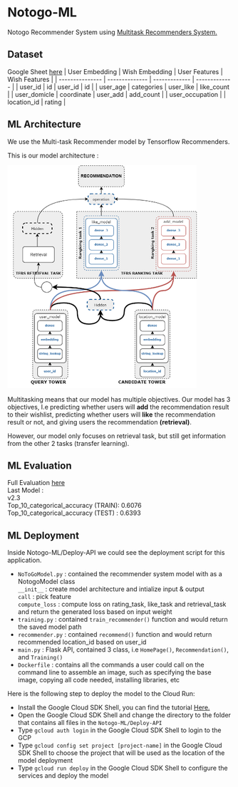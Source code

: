 # Notogo-ML
Notogo Recommender System using [Multitask Recommenders System.](https://www.tensorflow.org/recommenders/examples/multitask)

## Dataset 
Google Sheet [here](https://docs.google.com/spreadsheets/d/1WNQAsPDfus-rihmvLX5MbUR8dNTth3rm9YK5-6ekUIY/edit#gid=572466784)
| User Embedding  | Wish Embedding | User Features | Wish Features |
| --------------- | -------------- | ------------- | ------------- |
| user_id         | id             | user_id       | id            |
| user_age        | categories     | user_like     | like_count    |
| user_domicle    | coordinate     | user_add      | add_count     |
| user_occupation |                | location_id   | rating        |


## ML Architecture
We use the Multi-task Recommender model by Tensorflow Recommenders.

<p>This is our model architecture :</p>

<p align="left">
    <img src="contents/model architecture.png" alt="Model Architecture" height="500">
</p>

<p>Multitasking means that our model has multiple objectives. Our model has 3 objectives, I.e predicting whether users will <b>add</b> the recommendation result to their wishlist, predicting whether users will <b>like</b> the recommendation result or not, and giving users the recommendation <b>(retrieval)</b>. </p>

</p>However, our model only focuses on retrieval task, but still get information from the other 2 tasks (transfer learning). </p> 

## ML Evaluation
Full Evaluation [here](https://docs.google.com/spreadsheets/d/1WrgL-iTQBquAcbi89h_QD4-CZyZfo9QhmSbdR5TxZ68/edit?usp=sharing)
<br> Last Model :
<br> v2.3 
<br> Top_10_categorical_accuracy (TRAIN): 0.6076
<br> Top_10_categorical_accuracy (TEST) : 0.6393

## ML Deployment
Inside Notogo-ML/Deploy-API we could see the deployment script for this application. 
- `NoToGoModel.py` : contained the recommender system model with as a NotogoModel class
<br> `__init__` : create model architecture and intialize input & output
<br> `call` : pick feature 
<br> `compute_loss` : compute loss on rating_task, like_task and retrieval_task and return the generated loss based on input weight
- `training.py` : contained `train_recommender()` function and would return the saved model path
- `recommender.py` : contained `recommend()` function and would return recommended location_id based on user_id
- `main.py` : Flask API, contained 3 class, i.e `HomePage()`, `Recommendation()`, and `Training()`
- `Dockerfile` : contains all the commands a user could call on the command line to assemble an image, such as specifying the base image, copying all code needed, installing libraries, etc

Here is the following step to deploy the model to the Cloud Run:
- Install the  Google Cloud SDK Shell, you can find the tutorial [Here.](https://www.youtube.com/watch?v=k-8qFh8EfFA)
- Open the Google Cloud SDK Shell and change the directory to the folder that contains all files in the `Notogo-ML/Deploy-API`
- Type `gcloud auth login` in the Google Cloud SDK Shell to login to the GCP
- Type `gcloud config set project [project-name]` in the Google Cloud SDK Shell to choose the project that will be used as the location of the model deployment 
- Type `gcloud run deploy` in the Google Cloud SDK Shell to configure the services and deploy the model
